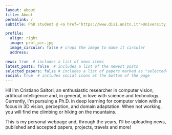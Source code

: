 ```yaml
---
layout: about
title: About
permalink: /
subtitle: PhD student @ <a href='https://www.disi.unitn.it'>University of Trento</a>, Italy - Prev. Intern @ <a href='https://europe.naverlabs.com'>NAVERLABS Europe</a>, Visiting PhD @ <a href='https://dvl.in.tum.de/'>TUM - DVL</a>

profile:
  align: right
  image: prof_pic.jpg
  image_circular: false # crops the image to make it circular
  address: 

news: true  # includes a list of news items
latest_posts: false  # includes a list of the newest posts
selected_papers: false # includes a list of papers marked as "selected={true}"
social: true  # includes social icons at the bottom of the page
---
```

Hi! I'm Cristiano Saltori, an enthusiastic researcher in computer vision, artificial intelligence and, in general, in love with science and technology.
Currently, I'm pursuing a Ph.D. in deep learning for computer vision with a focus in 3D vision, perception, and domain adaptation.
When not working, you will find me climbing or hiking on the mountains.

This is my personal webpage and, through the years, I'll be uploading news, published and accepted papers, projects, travels and more!
